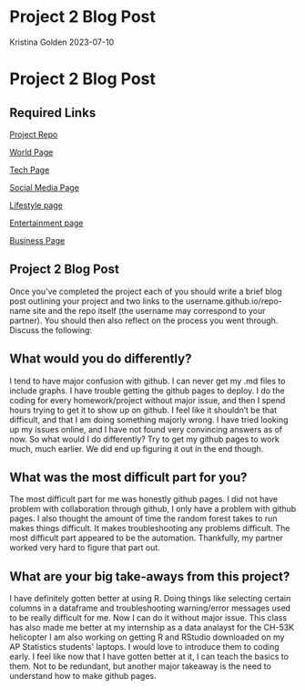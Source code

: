 Project 2 Blog Post
================
Kristina Golden
2023-07-10

# Project 2 Blog Post

## Required Links

[Project Repo](https://github.com/kgolden4514/ST_558_Project_2)

[World Page](https://kgolden4514.github.io/World.html)

[Tech Page](https://kgolden4514.github.io/Tech.html)

[Social Media Page](https://kgolden4514.github.io/Social.Media.html)

[Lifestyle page](https://kgolden4514.github.io/Lifestyle.html)

[Entertainment page](https://kgolden4514.github.io/Entertainment.html)

[Business Page](https://kgolden4514.github.io/Business.html)

## Project 2 Blog Post

Once you’ve completed the project each of you should write a brief blog
post outlining your project and two links to the
username.github.io/repo-name site and the repo itself (the username may
correspond to your partner). You should then also reflect on the process
you went through. Discuss the following:

## What would you do differently?

I tend to have major confusion with github. I can never get my .md files
to include graphs. I have trouble getting the github pages to deploy. I
do the coding for every homework/project without major issue, and then I
spend hours trying to get it to show up on github. I feel like it
shouldn’t be that difficult, and that I am doing something majorly
wrong. I have tried looking up my issues online, and I have not found
very convincing answers as of now. So what would I do differently? Try
to get my github pages to work much, much earlier. We did end up figuring it out in the end though. 

## What was the most difficult part for you?

The most difficult part for me was honestly github pages. I did not have
problem with collaboration through github, I only have a problem with
github pages. I also thought the amount of time the random forest takes
to run makes things difficult. It makes troubleshooting any problems
difficult. The most difficult part appeared to be the automation. 
Thankfully, my partner worked very hard to figure that part out.

## What are your big take-aways from this project?

I have definitely gotten better at using R. Doing things like selecting
certain columns in a dataframe and troubleshooting warning/error
messages used to be really difficult for me. Now I can do it without
major issue. This class has also made me better at my internship as a data analayst for the CH-53K helicopter
I am also working on getting R and RStudio downloaded on my AP Statistics
students' laptops. I would love to introduce them to coding early. I feel 
like now that I have gotten better at it, I can teach the basics to them.
Not to be redundant, but another major takeaway is the need
to understand how to make github pages.
